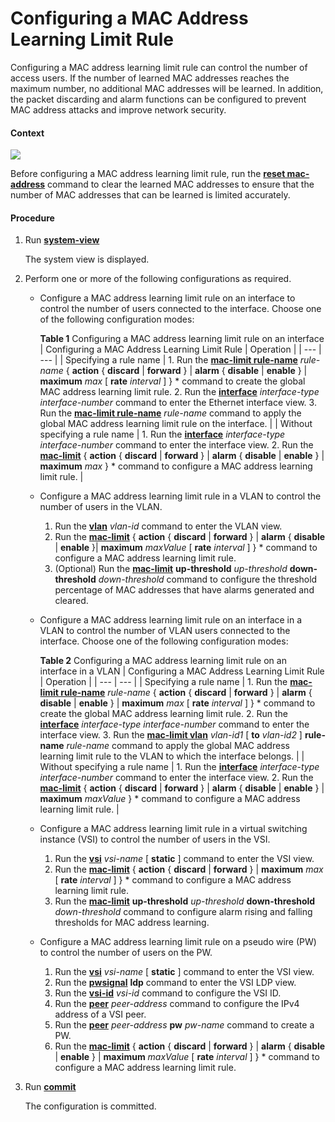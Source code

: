 Configuring a MAC Address Learning Limit Rule
=============================================

Configuring a MAC address learning limit rule can control the number of access users. If the number of learned MAC addresses reaches the maximum number, no additional MAC addresses will be learned. In addition, the packet discarding and alarm functions can be configured to prevent MAC address attacks and improve network security.

#### Context

![](../../../../public_sys-resources/note_3.0-en-us.png) 

Before configuring a MAC address learning limit rule, run the [**reset mac-address**](cmdqueryname=reset+mac-address) command to clear the learned MAC addresses to ensure that the number of MAC addresses that can be learned is limited accurately.



#### Procedure

1. Run [**system-view**](cmdqueryname=system-view)
   
   
   
   The system view is displayed.
2. Perform one or more of the following configurations as required.
   
   
   * Configure a MAC address learning limit rule on an interface to control the number of users connected to the interface. Choose one of the following configuration modes:
     
     **Table 1** Configuring a MAC address learning limit rule on an interface
     | Configuring a MAC Address Learning Limit Rule | Operation |
     | --- | --- |
     | Specifying a rule name | 1. Run the [**mac-limit rule-name**](cmdqueryname=mac-limit+rule-name) *rule-name* { **action** { **discard** | **forward** } | **alarm** { **disable** | **enable** } | **maximum** *max* [ **rate** *interval* ] } \* command to create the global MAC address learning limit rule. 2. Run the [**interface**](cmdqueryname=interface) *interface-type interface-number* command to enter the Ethernet interface view. 3. Run the [**mac-limit rule-name**](cmdqueryname=mac-limit+rule-name) *rule-name* command to apply the global MAC address learning limit rule on the interface. |
     | Without specifying a rule name | 1. Run the [**interface**](cmdqueryname=interface) *interface-type interface-number* command to enter the interface view. 2. Run the [**mac-limit**](cmdqueryname=mac-limit) { **action** { **discard** | **forward** } | **alarm** { **disable** | **enable** } | **maximum** *max* } \* command to configure a MAC address learning limit rule. |
   * Configure a MAC address learning limit rule in a VLAN to control the number of users in the VLAN.
     
     1. Run the [**vlan**](cmdqueryname=vlan) *vlan-id* command to enter the VLAN view.
     2. Run the [**mac-limit**](cmdqueryname=mac-limit) { **action** { **discard** | **forward** } | **alarm** { **disable** | **enable** }| **maximum** *maxValue* [ **rate** *interval* ] } \* command to configure a MAC address learning limit rule.
     3. (Optional) Run the [**mac-limit**](cmdqueryname=mac-limit) **up-threshold** *up-threshold* **down-threshold** *down-threshold* command to configure the threshold percentage of MAC addresses that have alarms generated and cleared.
   * Configure a MAC address learning limit rule on an interface in a VLAN to control the number of VLAN users connected to the interface. Choose one of the following configuration modes:
     
     **Table 2** Configuring a MAC address learning limit rule on an interface in a VLAN
     | Configuring a MAC Address Learning Limit Rule | Operation |
     | --- | --- |
     | Specifying a rule name | 1. Run the [**mac-limit rule-name**](cmdqueryname=mac-limit+rule-name) *rule-name* { **action** { **discard** | **forward** } | **alarm** { **disable** | **enable** } | **maximum** *max* [ **rate** *interval* ] } \* command to create the global MAC address learning limit rule. 2. Run the [**interface**](cmdqueryname=interface) *interface-type interface-number* command to enter the interface view. 3. Run the [**mac-limit vlan**](cmdqueryname=mac-limit+vlan) *vlan-id1* [ **to** *vlan-id2* ] **rule-name** *rule-name* command to apply the global MAC address learning limit rule to the VLAN to which the interface belongs. |
     | Without specifying a rule name | 1. Run the [**interface**](cmdqueryname=interface) *interface-type interface-number* command to enter the interface view. 2. Run the [**mac-limit**](cmdqueryname=mac-limit) { **action** { **discard** | **forward** } | **alarm** { **disable** | **enable** } | **maximum** *maxValue* } \* command to configure a MAC address learning limit rule. |
   * Configure a MAC address learning limit rule in a virtual switching instance (VSI) to control the number of users in the VSI.
     
     1. Run the [**vsi**](cmdqueryname=vsi) *vsi-name* [ **static** ] command to enter the VSI view.
     2. Run the [**mac-limit**](cmdqueryname=mac-limit) { **action** { **discard** | **forward** } | **maximum** *max* [ **rate** *interval* ] } \* command to configure a MAC address learning limit rule.
     3. Run the [**mac-limit**](cmdqueryname=mac-limit) **up-threshold** *up-threshold* **down-threshold** *down-threshold* command to configure alarm rising and falling thresholds for MAC address learning.
   * Configure a MAC address learning limit rule on a pseudo wire (PW) to control the number of users on the PW.
     
     1. Run the [**vsi**](cmdqueryname=vsi) *vsi-name* [ **static** ] command to enter the VSI view.
     2. Run the [**pwsignal**](cmdqueryname=pwsignal) **ldp** command to enter the VSI LDP view.
     3. Run the [**vsi-id**](cmdqueryname=vsi-id) *vsi-id* command to configure the VSI ID.
     4. Run the [**peer**](cmdqueryname=peer) *peer-address* command to configure the IPv4 address of a VSI peer.
     5. Run the [**peer**](cmdqueryname=peer) *peer-address* **pw** *pw-name* command to create a PW.
     6. Run the [**mac-limit**](cmdqueryname=mac-limit) { **action** { **discard** | **forward** } | **alarm** { **disable** | **enable** } | **maximum** *maxValue* [ **rate** *interval* ] } \* command to configure a MAC address learning limit rule.
3. Run [**commit**](cmdqueryname=commit)
   
   
   
   The configuration is committed.